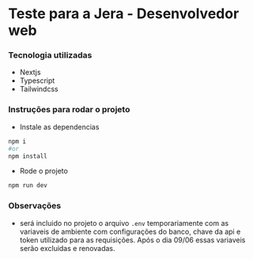 # Teste para a Jera - Desenvolvedor web

### Tecnologia utilizadas
- Nextjs
- Typescript
- Tailwindcss

### Instruções para rodar o projeto

- Instale as dependencias
```bash
npm i
#or
npm install
```
- Rode o projeto
```bash
npm run dev
```

### Observações
- será incluido no projeto o arquivo `.env` temporariamente com as variaveis de ambiente com configurações do banco, chave da api e token utilizado para as requisições.
Após o dia 09/06 essas variaveis serão excluidas e renovadas.
